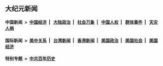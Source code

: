 ## 大纪元新闻

#### 中国新闻 &nbsp;>&nbsp; [中国经济](indexes/ncid283/README.md?04181245) &nbsp;| &nbsp; [大陆政治](indexes/ncid277/README.md?04181245) &nbsp;| &nbsp; [社会万象](indexes/ncid282/README.md?04181245) &nbsp;| &nbsp; [中国人权](indexes/ncid278/README.md?04181245) &nbsp;| &nbsp; [群体事件](indexes/ncid279/README.md?04181245) &nbsp;| &nbsp; [天灾人祸](indexes/ncid280/README.md?04181245)

#### 国际新闻 &nbsp;>&nbsp; [美中关系](indexes/nf1412576/README.md?04181245) &nbsp;| &nbsp; [台湾新闻](indexes/ncid1349361/README.md?04181245) &nbsp;| &nbsp; [香港新闻](indexes/ncid1349362/README.md?04181245) &nbsp;| &nbsp; [美国政治](indexes/ncid1078159/README.md?04181245) &nbsp;| &nbsp; [美国社会](indexes/ncid1078160/README.md?04181245) &nbsp;| &nbsp; [美国经济](indexes/ncid1078158/README.md?04181245)

#### 特别专题 &nbsp;>&nbsp; [中共百年历史](https://github.com/epoch-news/epoch-special/blob/master/README.md?04181245)  
